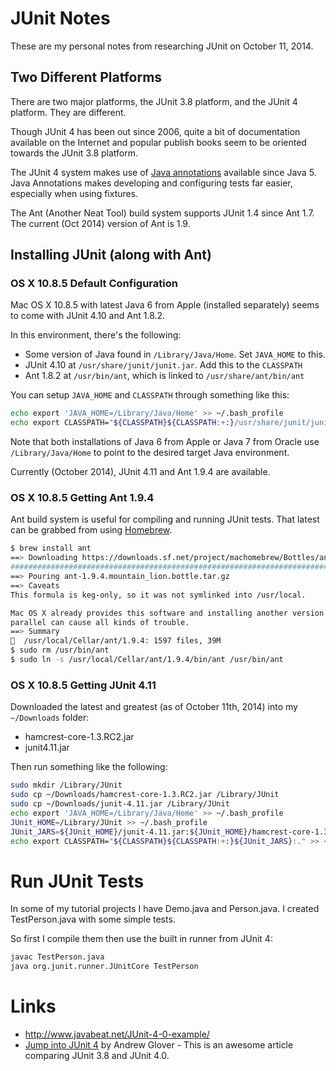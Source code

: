 # JUnit Notes

These are my personal notes from researching JUnit on October 11, 2014.

## Two Different Platforms

There are two major platforms, the JUnit 3.8 platform, and the JUnit 4 platform.  They are different.

Though JUnit 4 has been out since 2006, quite a bit of documentation available on the Internet and popular publish books seem to be oriented towards the JUnit 3.8 platform.

The JUnit 4 system makes use of [Java annotations](http://en.wikipedia.org/wiki/Java_annotation) available since Java 5.  Java Annotations makes developing and configuring tests far easier, especially when using fixtures.

The Ant (Another Neat Tool) build system supports JUnit 1.4 since Ant 1.7.  The current (Oct 2014) version of Ant is 1.9.

## Installing JUnit (along with Ant)

### OS X 10.8.5 Default Configuration

Mac OS X 10.8.5 with latest Java 6 from Apple (installed separately) seems to come with JUnit 4.10 and Ant 1.8.2.

In this environment, there's the following:

* Some version of Java found in ```/Library/Java/Home```.  Set ```JAVA_HOME``` to this.
* JUnit 4.10 at ```/usr/share/junit/junit.jar```.  Add this to the ```CLASSPATH```
* Ant 1.8.2 at ```/usr/bin/ant```, which is linked to ```/usr/share/ant/bin/ant```

You can setup ```JAVA_HOME``` and ```CLASSPATH``` through something like this:

```bash
echo export 'JAVA_HOME=/Library/Java/Home' >> ~/.bash_profile
echo export CLASSPATH="${CLASSPATH}${CLASSPATH:+:}/usr/share/junit/junit.jar:." >> ~/.bash_profile
```

Note that both installations of Java 6 from Apple or Java 7 from Oracle use ```/Library/Java/Home``` to point to the desired target Java environment.  

Currently (October 2014), JUnit 4.11 and Ant 1.9.4 are available.  

### OS X 10.8.5 Getting Ant 1.9.4

Ant build system is useful for compiling and running JUnit tests.  That latest can be grabbed from using [Homebrew](http://brew.sh/).

```bash
$ brew install ant
==> Downloading https://downloads.sf.net/project/machomebrew/Bottles/ant-1.9.4.m
######################################################################## 100.0%
==> Pouring ant-1.9.4.mountain_lion.bottle.tar.gz
==> Caveats
This formula is keg-only, so it was not symlinked into /usr/local.

Mac OS X already provides this software and installing another version in
parallel can cause all kinds of trouble.
==> Summary
🍺  /usr/local/Cellar/ant/1.9.4: 1597 files, 39M
$ sudo rm /usr/bin/ant
$ sudo ln -s /usr/local/Cellar/ant/1.9.4/bin/ant /usr/bin/ant
```

### OS X 10.8.5 Getting JUnit 4.11

Downloaded the latest and greatest (as of October 11th, 2014) into my ```~/Downloads``` folder:

* hamcrest-core-1.3.RC2.jar
* junit4.11.jar

Then run something like the following:

```bash
sudo mkdir /Library/JUnit
sudo cp ~/Downloads/hamcrest-core-1.3.RC2.jar /Library/JUnit
sudo cp ~/Downloads/junit-4.11.jar /Library/JUnit
echo export 'JAVA_HOME=/Library/Java/Home' >> ~/.bash_profile
JUnit_HOME=/Library/JUnit >> ~/.bash_profile
JUnit_JARS=${JUnit_HOME}/junit-4.11.jar:${JUnit_HOME}/hamcrest-core-1.3.RC2.jar
echo export CLASSPATH="${CLASSPATH}${CLASSPATH:+:}${JUnit_JARS}:." >> ~/.bash_profile
```

# Run JUnit Tests

In some of my tutorial projects I have Demo.java and Person.java.  I created TestPerson.java with some simple tests.

So first I compile them then use the built in runner from JUnit 4:

```bash
javac TestPerson.java
java org.junit.runner.JUnitCore TestPerson
```

# Links

* http://www.javabeat.net/JUnit-4-0-example/
* [Jump into JUnit 4](http://www.ibm.com/developerworks/java/tutorials/j-junit4/) by Andrew Glover - This is an awesome article comparing JUnit 3.8 and JUnit 4.0.
